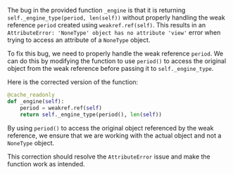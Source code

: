 The bug in the provided function `_engine` is that it is returning `self._engine_type(period, len(self))` without properly handling the weak reference `period` created using `weakref.ref(self)`. This results in an `AttributeError: 'NoneType' object has no attribute 'view'` error when trying to access an attribute of a `NoneType` object.

To fix this bug, we need to properly handle the weak reference `period`. We can do this by modifying the function to use `period()` to access the original object from the weak reference before passing it to `self._engine_type`.

Here is the corrected version of the function:

```python
@cache_readonly
def _engine(self):
    period = weakref.ref(self)
    return self._engine_type(period(), len(self))
```

By using `period()` to access the original object referenced by the weak reference, we ensure that we are working with the actual object and not a `NoneType` object.

This correction should resolve the `AttributeError` issue and make the function work as intended.